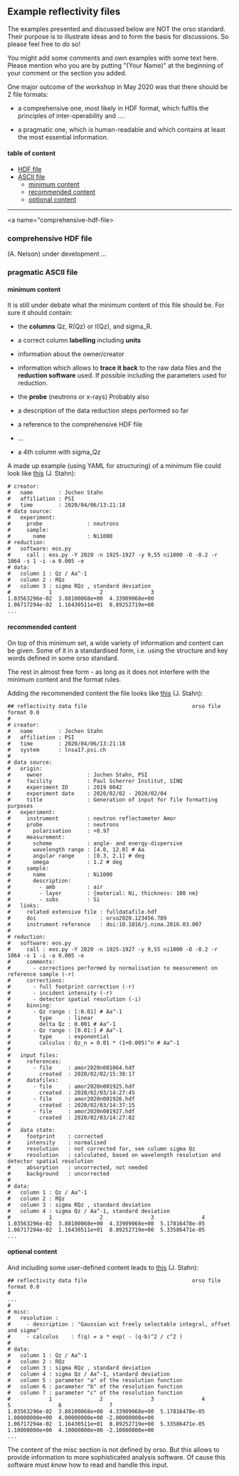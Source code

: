 ## Example reflectivity files
  
The examples presented and discussed below are NOT the orso standard.
Their purpose is to illustrate ideas and to form the basis for
discussions. So please feel free to do so!

You might add some comments and own examples with some text here.
Please mention who you are by putting "(Your Name)" at the beginning
of your comment or the section you added.

One major outcome of the workshop in May 2020 was that there should be
2 file formats:

- a comprehensive one, most likely in HDF format, which
  fulfils the principles of inter-operability and ....

- a pragmatic one, which is human-readable and which contains at
  least the most essential information.

#### table of content
- [HDF file](#comprehensive-hdf-file)
- [ASCII file](#pragmatic-ascii-file)
  - [minimum content](#minimum-content)
  - [recommended content](#recommended-content)
  - [optional content](#optional-content)

---

<a name="comprehensive-hdf-file></a>
         
### comprehensive HDF file 

(A. Nelson) under development ...

<a name="pragmatic-ascii-file"></a>

### pragmatic ASCII file 

<a name="minimum-content"></a>

#### minimum content 

It is still under debate what the minimum content of this file should be.
For sure it should contain:

- the **columns** Qz, R(Qz) or I(Qz), and sigma\_R.

- a correct column **labelling** including **units**

- information about the owner/creator

- information which allows to **trace it back** to the raw data files and
  the **reduction software** used. If possible including the parameters
  used for reduction.

- the **probe** (neutrons or x-rays)
Probably also

- a description of the data reduction steps performed so far

- a reference to the comprehensive HDF file

- ...

- a 4th column with sigma\_Qz

A made up example (using YAML for structuring) of a minimum file could look like
[this](pragmatic-minimum.txt) (J. Stahn):

    # creator:
    #   name        : Jochen Stahn
    #   affiliation : PSI
    #   time        : 2020/04/06/13:21:18
    # data source:
    #   experiment:
    #     probe              : neutrons
    #     sample:
    #       name             : Ni1000
    # reduction:
    #   software: eos.py
    #     call : eos.py -Y 2020 -n 1925-1927 -y 9,55 ni1000 -O -0.2 -r 1064 -s 1 -i -a 0.005 -e
    # data:
    #   column 1 : Qz / Aa^-1
    #   column 2 : RQz
    #   column 3 : sigma RQz , standard deviation
    #            1               2               3
    1.03563296e-02  3.88100068e+00  4.33909068e+00
    1.06717294e-02  1.16430511e+01  8.89252719e+00
    ...

<a name="recommended-content"></a>

#### recommended content 

On top of this minimum set, a wide variety of information and content
can be given. Some of it in a standardised form, i.e. using the structure and
key words defined in some orso standard.

The rest in almost free form - as long as it does not interfere with the
minimum content and the format rules.

Adding the recommended content the file looks like
[this](pragmatic-recommended.txt) (J. Stahn):

    ## reflectivity data file                                 orso file format 0.0
    #
    # creator:
    #   name        : Jochen Stahn
    #   affiliation : PSI
    #   time        : 2020/04/06/13:21:18
    #   system      : lnsa17.psi.ch
    #
    # data source:
    #   origin:
    #     owner              : Jochen Stahn, PSI
    #     facility           : Paul Scherrer Institut, SINQ
    #     experiment ID      : 2019 0042
    #     experiment date    : 2020/02/02 - 2020/02/04
    #     title              : Generation of input for file formatting purposes
    #   experiment:
    #     instrument         : neutron reflectometer Amor
    #     probe              : neutrons
    #       polarisation     : +0.97
    #     measurement:
    #       scheme           : angle- and energy-dispersive
    #       wavelength range : [4.0, 12.0] # Aa
    #       angular range    : [0.3, 2.1] # deg
    #       omega            : 1.2 # deg
    #     sample:
    #       name             : Ni1000
    #       description:
    #         - amb          : air
    #         - layer        : {material: Ni, thickness: 100 nm}
    #         - subs         : Si
    #   links:
    #     related extensive file : fulldatafile.hdf
    #     doi                    : orso2020.123456.789
    #     instrument reference   : doi:10.1016/j.nima.2016.03.007
    #
    # reduction:
    #   software: eos.py
    #     call : eos.py -Y 2020 -n 1925-1927 -y 9,55 ni1000 -O -0.2 -r 1064 -s 1 -i -a 0.005 -e
    #     comments:
    #       - corrections performed by normalisation to measurement on reference sample (-r)
    #     corrections:
    #       - full footprint correction (-r)
    #       - incident intensity (-r)
    #       - detector spatial resolution (-i)
    #     binning:
    #       - Qz range : [:0.01] # Aa^-1
    #         type     : linear
    #         delta Qz : 0.001 # Aa^-1
    #       - Qz range : [0.01:] # Aa^-1
    #         type     : exponential
    #         calculus : Qz_n = 0.01 * (1+0.005)^n # Aa^-1
    #
    #   input files:
    #     references:
    #       - file     : amor2020n001064.hdf
    #         created  : 2020/02/02/15:38:17
    #     datafiles:
    #       - file     : amor2020n001925.hdf
    #         created  : 2020/02/03/14:27:45
    #       - file     : amor2020n001926.hdf
    #         created  : 2020/02/03/14:37:15
    #       - file     : amor2020n001927.hdf
    #         created  : 2020/02/03/14:27:02
    #
    #   data state:
    #     footprint    : corrected
    #     intensity    : normalised
    #     resolution   : not corrected for, see column sigma Qz
    #     resolution   : calculated, based on wavelength resolution and detector spatial resolution
    #     absorption   : uncorrected, not needed
    #     background   : uncorrected
    #
    # data:
    #   column 1 : Qz / Aa^-1
    #   column 2 : RQz
    #   column 3 : sigma RQz , standard deviation
    #   column 4 : sigma Qz / Aa^-1, standard deviation
    #            1               2               3               4
    1.03563296e-02  3.88100068e+00  4.33909068e+00  5.17816478e-05
    1.06717294e-02  1.16430511e+01  8.89252719e+00  5.33586471e-05
    ...

<a name="optional-content"></a>

#### optional content

And including some user-defined content leads to
[this](pragmatic-options.txt) (J. Stahn):

    ## reflectivity data file                                 orso file format 0.0
    #
    ...
    #
    # misc:
    #   resolution :
    #     - description : "Gaussian wit freely selectable integral, offset and sigma"
    #     - calculus    : f(q) = a * exp( - (q-b)^2 / c^2 )
    #
    # data:
    #   column 1 : Qz / Aa^-1
    #   column 2 : RQz
    #   column 3 : sigma RQz , standard deviation
    #   column 4 : sigma Qz / Aa^-1, standard deviation
    #   column 5 : parameter "a" of the resolution function
    #   column 6 : parameter "b" of the resolution function
    #   column 7 : parameter "c" of the resolution function
    #            1               2               3               4               5               6               7
    1.03563296e-02  3.88100068e+00  4.33909068e+00  5.17816478e-05  1.00000000e+00  4.00000000e+00 -2.00000000e+00
    1.06717294e-02  1.16430511e+01  8.89252719e+00  5.33586471e-05  1.10000000e+00  4.10000000e+00 -2.10000000e+00
    ...

The content of the misc section is not defined by orso. But this allows
to provide information to more sophisticated analysis software. Of cause
this software must *know* how to read and handle this input.

